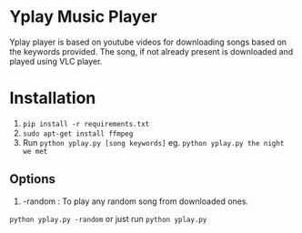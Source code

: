# Yplay Music Player

Yplay player is based on youtube videos for downloading songs based on the keywords provided. The song, if not already present is downloaded and played using VLC player.

# Installation
1. ```pip install -r requirements.txt```
2. ```sudo apt-get install ffmpeg```
3. Run ```python yplay.py [song keywords]``` eg. ```python yplay.py the night we met```

## Options
1. -random : To play any random song from downloaded ones.

```python yplay.py -random``` or just run ```python yplay.py```
